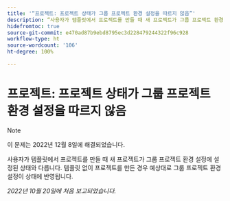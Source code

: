 ```yaml
---
title: '“프로젝트: 프로젝트 상태가 그룹 프로젝트 환경 설정을 따르지 않음”'
description: “사용자가 템플릿에서 프로젝트를 만들 때 새 프로젝트가 그룹 프로젝트 환경 설정에 설정된 상태와 다릅니다. 템플릿 없이 프로젝트를 만든 경우 예상대로 그룹 프로젝트 환경 설정이 상태에 반영됩니다.”
hidefromtoc: true
source-git-commit: e470ad87b9ebd8795ec3d228479244322f96c928
workflow-type: ht
source-wordcount: '106'
ht-degree: 100%

---
```



# 프로젝트: 프로젝트 상태가 그룹 프로젝트 환경 설정을 따르지 않음

>[!NOTE]
>
>이 문제는 2022년 12월 8일에 해결되었습니다.

사용자가 템플릿에서 프로젝트를 만들 때 새 프로젝트가 그룹 프로젝트 환경 설정에 설정된 상태와 다릅니다. 템플릿 없이 프로젝트를 만든 경우 예상대로 그룹 프로젝트 환경 설정이 상태에 반영됩니다.

_2022년 10월 20일에 처음 보고되었습니다._


